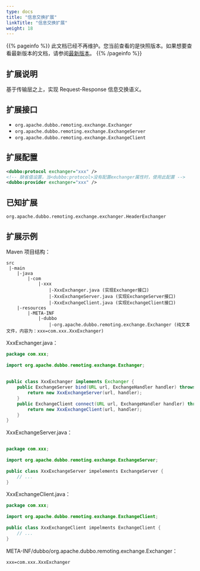 ```yaml
---
type: docs
title: "信息交换扩展"
linkTitle: "信息交换扩展"
weight: 18
---
```


{{% pageinfo %}} 此文档已经不再维护。您当前查看的是快照版本。如果想要查看最新版本的文档，请参阅[最新版本](/zh/docs3-v2/java-sdk/reference-manual/spi/description/exchanger/)。
{{% /pageinfo %}}

## 扩展说明

基于传输层之上，实现 Request-Response 信息交换语义。

## 扩展接口

* `org.apache.dubbo.remoting.exchange.Exchanger`
* `org.apache.dubbo.remoting.exchange.ExchangeServer`
* `org.apache.dubbo.remoting.exchange.ExchangeClient`

## 扩展配置

```xml
<dubbo:protocol exchanger="xxx" />
<!-- 缺省值设置，当<dubbo:protocol>没有配置exchanger属性时，使用此配置 -->
<dubbo:provider exchanger="xxx" />
```

## 已知扩展

`org.apache.dubbo.remoting.exchange.exchanger.HeaderExchanger`

## 扩展示例

Maven 项目结构：

```
src
 |-main
    |-java
        |-com
            |-xxx
                |-XxxExchanger.java (实现Exchanger接口)
                |-XxxExchangeServer.java (实现ExchangeServer接口)
                |-XxxExchangeClient.java (实现ExchangeClient接口)
    |-resources
        |-META-INF
            |-dubbo
                |-org.apache.dubbo.remoting.exchange.Exchanger (纯文本文件，内容为：xxx=com.xxx.XxxExchanger)
```

XxxExchanger.java：

```java
package com.xxx;
 
import org.apache.dubbo.remoting.exchange.Exchanger;
 
 
public class XxxExchanger implements Exchanger {
    public ExchangeServer bind(URL url, ExchangeHandler handler) throws RemotingException {
        return new XxxExchangeServer(url, handler);
    }
    public ExchangeClient connect(URL url, ExchangeHandler handler) throws RemotingException {
        return new XxxExchangeClient(url, handler);
    }
}
```

XxxExchangeServer.java：

```java

package com.xxx;
 
import org.apache.dubbo.remoting.exchange.ExchangeServer;
 
public class XxxExchangeServer impelements ExchangeServer {
    // ...
}
```

XxxExchangeClient.java：

```java
package com.xxx;
 
import org.apache.dubbo.remoting.exchange.ExchangeClient;
 
public class XxxExchangeClient impelments ExchangeClient {
    // ...
}
```

META-INF/dubbo/org.apache.dubbo.remoting.exchange.Exchanger：

```properties
xxx=com.xxx.XxxExchanger
```
